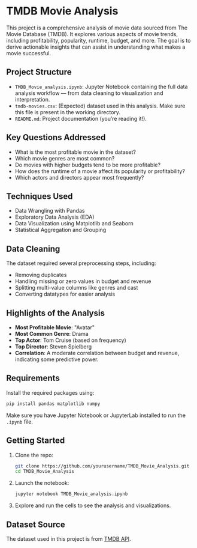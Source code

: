 # TMDB Movie Analysis

This project is a comprehensive analysis of movie data sourced from The Movie Database (TMDB). It explores various aspects of movie trends, including profitability, popularity, runtime, budget, and more. The goal is to derive actionable insights that can assist in understanding what makes a movie successful.

## Project Structure

- `TMDB_Movie_analysis.ipynb`: Jupyter Notebook containing the full data analysis workflow — from data cleaning to visualization and interpretation.
- `tmdb-movies.csv`: (Expected) dataset used in this analysis. Make sure this file is present in the working directory.
- `README.md`: Project documentation (you’re reading it!).

## Key Questions Addressed

- What is the most profitable movie in the dataset?
- Which movie genres are most common?
- Do movies with higher budgets tend to be more profitable?
- How does the runtime of a movie affect its popularity or profitability?
- Which actors and directors appear most frequently?

## Techniques Used

- Data Wrangling with Pandas
- Exploratory Data Analysis (EDA)
- Data Visualization using Matplotlib and Seaborn
- Statistical Aggregation and Grouping

## Data Cleaning

The dataset required several preprocessing steps, including:
- Removing duplicates
- Handling missing or zero values in budget and revenue
- Splitting multi-value columns like genres and cast
- Converting datatypes for easier analysis

## Highlights of the Analysis

- **Most Profitable Movie**: "Avatar"
- **Most Common Genre**: Drama
- **Top Actor**: Tom Cruise (based on frequency)
- **Top Director**: Steven Spielberg
- **Correlation**: A moderate correlation between budget and revenue, indicating some predictive power.

## Requirements

Install the required packages using:

```bash
pip install pandas matplotlib numpy
```

Make sure you have Jupyter Notebook or JupyterLab installed to run the `.ipynb` file.

## Getting Started

1. Clone the repo:
   ```bash
   git clone https://github.com/yourusername/TMDB_Movie_Analysis.git
   cd TMDB_Movie_Analysis
   ```

2. Launch the notebook:
   ```bash
   jupyter notebook TMDB_Movie_analysis.ipynb
   ```

3. Explore and run the cells to see the analysis and visualizations.

## Dataset Source

The dataset used in this project is from [TMDB API](https://api.themoviedb.org/3/movie/).




